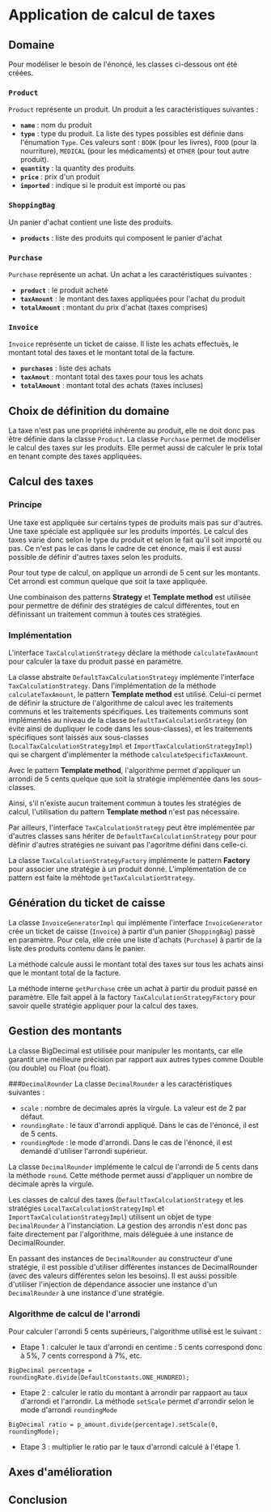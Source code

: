 # Application de calcul de taxes

## Domaine

Pour modéliser le besoin de l'énoncé, les classes ci-dessous ont été créées.

### `Product`
`Product` représente un produit. 
Un produit a les caractéristiques suivantes :
 - **`name`** : nom du produit
 - **`type`** : type du produit. La liste des types possibles est définie dans l'énumation `Type`. Ces valeurs sont : `BOOK` (pour les livres), `FOOD` (pour la nourriture), `MEDICAL` (pour les médicaments) et `OTHER` (pour tout autre produit).
 - **`quantity`** : la quantity des produits
 - **`price`** : prix d'un produit
 - **`imported`** : indique si le produit est importé ou pas

### `ShoppingBag`
Un panier d'achat contient une liste des produits.
 - **`products`** : liste des produits qui composent le panier d'achat
 
### `Purchase`
`Purchase` représente un achat. 
Un achat a les caractéristiques suivantes :
- **`product`** : le produit acheté
- **`taxAmount`** : le montant des taxes appliquées pour l'achat du produit
- **`totalAmount`** : montant du prix d'achat (taxes comprises) 

### `Invoice`
`Invoice` représente un ticket de caisse. 
Il liste les achats effectués, le montant total des taxes et le montant total de la facture.
 - **`purchases`** : liste des achats
 - **`taxAmout`** : montant total des taxes pour tous les achats
 - **`totalAmount`** : montant total des achats (taxes incluses)

## Choix de définition du domaine 
La taxe n'est pas une propriété inhérente au produit, elle ne doit donc pas être définie dans la classe `Product`.
La classe `Purchase` permet de modéliser le calcul des taxes sur les produits. Elle permet aussi de calculer le prix total en tenant compte des taxes appliquées.

## Calcul des taxes
### Principe
Une taxe est appliquée sur certains types de produits mais pas sur d'autres. Une taxe spéciale est appliquée sur les produits importés.
Le calcul des taxes varie donc selon le type du produit et selon le fait qu'il soit importé ou pas.
Ce n'est pas le cas dans le cadre de cet énonce, mais il est aussi possible de définir d'autres taxes selon les produits.

Pour tout type de calcul, on applique un arrondi de 5 cent sur les montants. Cet arrondi est commun quelque que soit la taxe appliquée.

Une combinaison des patterns **Strategy** et **Template method** est utilisée pour permettre de définir des stratégies de calcul différentes, tout en définissant un traitement commun à toutes ces stratégies.

### Implémentation
L'interface `TaxCalculationStrategy` déclare la méthode `calculateTaxAmount` pour calculer la taxe du produit passé en paramètre.

La classe abstraite `DefaultTaxCalculationStrategy` implémente l'interface `TaxCalculationStrategy`. Dans l'implémentation de la méthode `calculateTaxAmount`, le pattern **Template method** est utilisé. 
Celui-ci permet de définir la structure de l'algorithme de calcul avec les traitements communs et les traitements spécifiques. Les traitements communs sont implémentés au niveau de la classe `DefaultTaxCalculationStrategy` (on évite ainsi de dupliquer le code dans les sous-classes), et les traitements spécifiques sont laissés aux sous-classes (`LocalTaxCalculationStrategyImpl` et `ImportTaxCalculationStrategyImpl`) qui se chargent d'implémenter la méthode `calculateSpecificTaxAmount`.

Avec le pattern **Template method**, l'algorithme permet d'appliquer un arrondi de 5 cents quelque que soit la stratégie implémentée dans les sous-classes.

Ainsi, s'il n'existe aucun traitement commun à toutes les stratégies de calcul, l'utilisation du pattern **Template method** n'est pas nécessaire.

Par ailleurs, l'interface `TaxCalculationStrategy` peut être implémentée par d'autres classes sans hériter de `DefaultTaxCalculationStrategy` pour pour définir d'autres stratégies ne suivant pas l'agoritme défini dans celle-ci.

La classe `TaxCalculationStrategyFactory` implémente le pattern **Factory** pour associer une stratégie à un produit donné. L'implémentation de ce pattern est faite la méhtode `getTaxCalculationStrategy`.

## Génération du ticket de caisse
La classe `InvoiceGeneratorImpl` qui implémente l'interface `InvoiceGenerator` crée un ticket de caisse (`Invoice`) à partir d'un panier (`ShoppingBag`) passé en paramètre. Pour cela, elle crée une liste d'achats (`Purchase`) à partir de la liste des produits contenu dans le panier.

La méthode calcule aussi le montant total des taxes sur tous les achats ainsi que le montant total de la facture.

La méthode interne `getPurchase` crée un achat à partir du produit passé en paramètre. Elle fait appel à la factory `TaxCalculationStrategyFactory` pour savoir quelle stratégie appliquer pour la calcul des taxes.

## Gestion des montants
La classe BigDecimal est utilisée pour manipuler les montants, car elle garantit une méilleure précision par rapport aux autres types comme Double (ou double) ou Float (ou float).

###`DecimalRounder`
La classe `DecimalRounder` a les caractéristiques suivantes :
 - `scale` : nombre de decimales après la virgule. La valeur est de 2 par défaut.
 - `roundingRate` : le taux d'arrondi appliqué. Dans le cas de l'énoncé, il est de 5 cents.
 - `roundingMode` : le mode d'arrondi. Dans le cas de l'énoncé, il est demandé d'utiliser l'arrondi supérieur.
 
La classe `DecimalRounder` implémente le calcul de l'arrondi de 5 cents dans la méthode `round`. Cette méthode permet aussi d'appliquer un nombre de décimale après la virgule.

Les classes de calcul des taxes (`DefaultTaxCalculationStrategy` et les stratégies `LocalTaxCalculationStrategyImpl` et `ImportTaxCalculationStrategyImpl`) utilisent un objet de type `DecimalRounder` à l'instanciation.
La gestion des arrondis n'est donc pas faite directement par l'algorithme, mais déléguée à une instance de DecimalRounder.

En passant des instances de `DecimalRounder` au constructeur d'une stratégie, il est possible d'utiliser différentes instances de DecimalRounder (avec des valeurs différentes selon les besoins). Il est aussi possible d'utiliser l'injection de dépendance associer une instance d'un `DecimalRounder` à une instance d'une stratégie.

### Algorithme de calcul de l'arrondi
Pour calculer l'arrondi 5 cents supérieurs, l'algorithme utilisé est le suivant :
 - Etape 1 : calculer le taux d'arrondi en centime : 5 cents correspond donc à 5%, 7 cents correspond à 7%, etc.
 ```
 BigDecimal percentage = roundingRate.divide(DefaultConstants.ONE_HUNDRED);
 ```
 
 - Etape 2 : calculer le ratio du montant à arrondir par rappaort au taux d'arrondi et l'arrondir. La méthode `setScale` permet d'arrondir selon le mode d'arrondi `roundingMode`
 ```
 BigDecimal ratio = p_amount.divide(percentage).setScale(0, roundingMode);
 ```
 
 - Etape 3 : multiplier le ratio par le taux d'arrondi calculé à l'étape 1.

## Axes d'amélioration

## Conclusion

